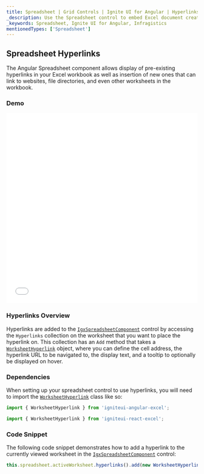 ```yaml
---
title: Spreadsheet | Grid Controls | Ignite UI for Angular | Hyperlinks | Infragistics |
_description: Use the Spreadsheet control to embed Excel document creation and editing experiences right into your application.
_keywords: Spreadsheet, Ignite UI for Angular, Infragistics
mentionedTypes: ['Spreadsheet']
---
```


## Spreadsheet Hyperlinks

The Angular Spreadsheet component allows display of pre-existing hyperlinks in your Excel workbook as well as insertion of new ones that can link to websites, file directories, and even other worksheets in the workbook.

### Demo

<div class="sample-container loading" style="height: 500px">
    <iframe id="spreadsheet-overview-sample-iframe" src='{environment:dvDemosBaseUrl}/spreadsheet/spreadsheet-hyperlinks' width="100%" height="100%" seamless frameBorder="0" onload="onXPlatSampleIframeContentLoaded(this);"></iframe>
</div>

<div class="divider--half"></div>

### Hyperlinks Overview

Hyperlinks are added to the [`IgxSpreadsheetComponent`]({environment:dvApiBaseUrl}/products/ignite-ui-angular/api/docs/typescript/latest/classes/igxspreadsheetcomponent.html) control by accessing the `Hyperlinks` collection on the worksheet that you want to place the hyperlink on. This collection has an `Add` method that takes a [`WorksheetHyperlink`]({environment:dvApiBaseUrl}/products/ignite-ui-angular/api/docs/typescript/latest/classes/worksheethyperlink.html) object, where you can define the cell address, the hyperlink URL to be navigated to, the display text, and a tooltip to optionally be displayed on hover.

### Dependencies

When setting up your spreadsheet control to use hyperlinks, you will need to import the [`WorksheetHyperlink`]({environment:dvApiBaseUrl}/products/ignite-ui-angular/api/docs/typescript/latest/classes/worksheethyperlink.html) class like so:

```ts
import { WorksheetHyperlink } from 'igniteui-angular-excel';
```

```ts
import { WorksheetHyperlink } from 'igniteui-react-excel';
```

### Code Snippet

The following code snippet demonstrates how to add a hyperlink to the currently viewed worksheet in the [`IgxSpreadsheetComponent`]({environment:dvApiBaseUrl}/products/ignite-ui-angular/api/docs/typescript/latest/classes/igxspreadsheetcomponent.html) control:

```ts
this.spreadsheet.activeWorksheet.hyperlinks().add(new WorksheetHyperlink("A1", "http://www.infragistics.com", "Infragistics", "Infragistics Home Page"));
```
